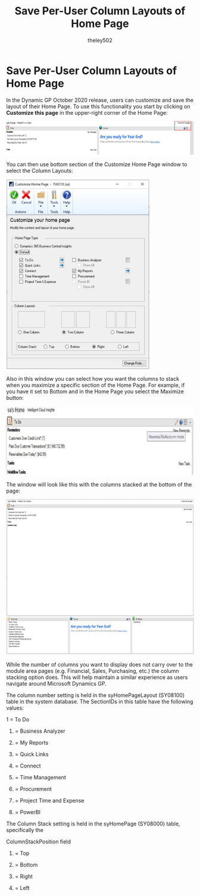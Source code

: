 ﻿---
title: Save Per-User Column Layouts of Home Page 
description: New in October 2020 - Save Per-User Column Layouts of Home Page
ms.date: 10/01/2020
ms.topic: article
ms.prod: dynamics-gp
author: theley502
ms.author: theley
manager: edupont
---

# Save Per-User Column Layouts of Home Page

In the Dynamic GP October 2020 release, users can customize and save the layout of their Home Page. To use this functionality you start by clicking on **Customize this page** in the upper-right corner of the Home Page:

<img src="media/image74.png" alt="Home page with Customize this page action highlighted" width="715" height="90" />

You can then use bottom section of the Customize Home Page window to select the Column Layouts:

<img src="media/image75.png" alt="Customize Home Page" width="385" height="509" />

Also in this window you can select how you want the columns to stack when you maximize a specific section of the Home Page. For example, if you have it set to Bottom and in the Home Page you select the Maximize button:

<img src="media/image77.png" alt="To Do" width="702" height="184" />

The window will look like this with the columns stacked at the bottom of the page:

<img src="media/image79.png" alt="Customized layout of the Home page" width="639" height="417" />

While the number of columns you want to display does not carry over to the module area pages (e.g. Financial, Sales, Purchasing, etc.) the column stacking option does. This will help maintain a similar experience as users navigate around Microsoft Dynamics GP.

The column number setting is held in the syHomePageLayout (SY08100) table in the system database. The SectionIDs in this table have the following values:

1 = To Do

1.  = Business Analyzer

2.  = My Reports

3.  = Quick Links

4.  = Connect

5.  = Time Management

6.  = Procurement

7.  = Project Time and Expense

8.  = PowerBI

The Column Stack setting is held in the syHomePage (SY08000) table, specifically the

ColumnStackPosition field

1.  = Top

2.  = Bottom

3.  = Right

4.  = Left


